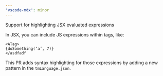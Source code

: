```yaml
---
'vscode-mdx': minor
---
```


Support for highlighting JSX evaluated expressions

In JSX, you can include JS expressions within tags, like:

```mdx
<ATag>
{doSomething(‘a’, 7)}
</asdfadf
```

This PR adds syntax highlighting for those expressions by adding a new pattern
in the `tmLanguage.json`.
